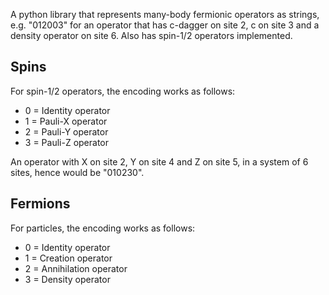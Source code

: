 A python library that represents many-body fermionic operators as strings, e.g. "012003" for
an operator that has c-dagger on site 2, c on site 3 and a density operator on site 6.
Also has spin-1/2 operators implemented.

## Spins
For spin-1/2 operators, the encoding works as follows:
* 0 = Identity operator
* 1 = Pauli-X operator
* 2 = Pauli-Y operator
* 3 = Pauli-Z operator

An operator with X on site 2, Y on site 4 and Z on site 5, in a system of 6 sites, hence would be "010230".

## Fermions
For particles, the encoding works as follows:
* 0 = Identity operator
* 1 = Creation operator
* 2 = Annihilation operator
* 3 = Density operator


